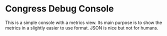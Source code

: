 # Congress Debug Console

This is a simple console with a metrics view. Its main purpose is to show the
metrics in a slightly easier to use format. JSON is nice but not for humans.

